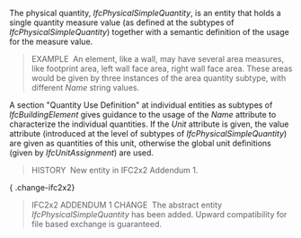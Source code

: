 ﻿The physical quantity, _IfcPhysicalSimpleQuantity_, is an entity that holds a single quantity measure value (as defined at the subtypes of _IfcPhysicalSimpleQuantity_) together with a semantic definition of the usage for the measure value.

> EXAMPLE&nbsp; An element, like a wall, may have several area measures, like footprint area, left wall face area, right wall face area. These areas would be given by three instances of the area quantity subtype, with different _Name_ string values.

A section "Quantity Use Definition" at individual entities as subtypes of _IfcBuildingElement_ gives guidance to the usage of the _Name_ attribute to characterize the individual quantities. If the _Unit_ attribute is given, the value attribute (introduced at the level of subtypes of _IfcPhysicalSimpleQuantity_) are given as quantities of this unit, otherwise the global unit definitions (given by _IfcUnitAssignment_) are used.

> HISTORY&nbsp; New entity in IFC2x2 Addendum 1.

{ .change-ifc2x2}
> IFC2x2 ADDENDUM 1 CHANGE&nbsp; The abstract entity _IfcPhysicalSimpleQuantity_ has been added. Upward compatibility for file based exchange is guaranteed.
